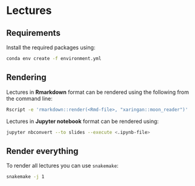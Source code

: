 # Lectures

## Requirements

Install the required packages using:

```bash
conda env create -f environment.yml
```

## Rendering

Lectures in **Rmarkdown** format can be rendered using the following from
the command line:

```bash
Rscript -e 'rmarkdown::render(<Rmd-file>, "xaringan::moon_reader")'
```

Lectures in **Jupyter notebook** format can be rendered using:

```bash
jupyter nbconvert --to slides --execute <.ipynb-file>
```

## Render everything

To render all lectures you can use `snakemake`:

```bash
snakemake -j 1
```